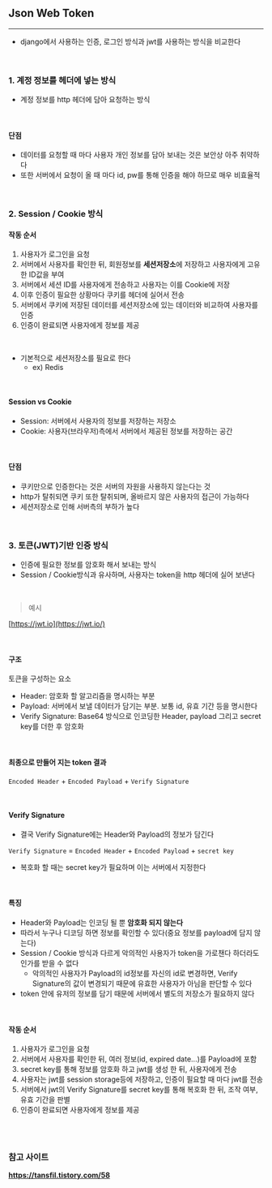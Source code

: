 ## Json Web Token

<hr>

- django에서 사용하는 인증, 로그인 방식과 jwt를 사용하는 방식을 비교한다

<br>

### 1. 계정 정보를 헤더에 넣는 방식

- 계정 정보를 http 헤더에 담아 요청하는 방식

<br>

#### 단점

- 데이터를 요청할 때 마다 사용자 개인 정보를 담아 보내는 것은 보안상 아주 취약하다
- 또한 서버에서 요청이 올 때 마다 id, pw를 통해 인증을 해야 하므로 매우 비효율적

<br>

### 2. Session / Cookie 방식

#### 작동 순서

1. 사용자가 로그인을 요청
2. 서버에서 사용자를 확인한 뒤, 회원정보를 **세션저장소**에 저장하고 사용자에게 고유한 ID값을 부여
3. 서버에서 세션 ID를 사용자에게 전송하고 사용자는 이를 Cookie에 저장
4. 이후 인증이 필요한 상황마다 쿠키를 헤더에 실어서 전송
5. 서버에서 쿠키에 저장된 데이터를 세션저장소에 있는 데이터와 비교하여 사용자를 인증
6. 인증이 완료되면 사용자에게 정보를 제공

<br>

- 기본적으로 세션저장소를 필요로 한다
  - ex) Redis

<br>

#### Session vs Cookie

- Session: 서버에서 사용자의 정보를 저장하는 저장소
- Cookie: 사용자(브라우저)측에서 서버에서 제공된 정보를 저장하는 공간

<br>

#### 단점

- 쿠키만으로 인증한다는 것은 서버의 자원을 사용하지 않는다는 것
- http가 탈취되면 쿠키 또한 탈취되며, 올바르지 않은 사용자의 접근이 가능하다
- 세션저장소로 인해 서버측의 부하가 높다

<br>

### 3. 토큰(JWT)기반 인증 방식

- 인증에 필요한 정보를 암호화 해서 보내는 방식
- Session / Cookie방식과 유사하며, 사용자는 token을 http 헤더에 실어 보낸다

<br>

> 예시

[https://jwt.io](https://jwt.io/)

<br>

#### 구조

토큰을 구성하는 요소

- Header: 암호화 할 알고리즘을 명시하는 부분
- Payload: 서버에서 보낼 데이터가 담기는 부분. 보통 id, 유효 기간 등을 명시한다
- Verify Signature: Base64 방식으로 인코딩한 Header, payload 그리고 secret key를 더한 후 암호화

<br>

#### 최종으로 만들어 지는 token 결과

`Encoded Header` + `Encoded Payload` + `Verify Signature`

<br>

#### Verify Signature

- 결국 Verify Signature에는 Header와 Payload의 정보가 담긴다

`Verify Signature` = `Encoded Header` + `Encoded Payload` + `secret key`

- 복호화 할 때는 secret key가 필요하며 이는 서버에서 지정한다

<br>

#### 특징

- Header와 Payload는 인코딩 될 뿐 **암호화 되지 않는다**
- 따라서 누구나 디코딩 하면 정보를 확인할 수 있다(중요 정보를 payload에 담지 않는다)
- Session / Cookie 방식과 다르게 악의적인 사용자가 token을 가로챈다 하더라도 인가를 받을 수 없다
  - 악의적인 사용자가 Payload의 id정보를 자신의 id로 변경하면, Verify Signature의 값이 변경되기 때문에 유효한 사용자가 아님을 판단할 수 있다
- token 안에 유저의 정보를 담기 때문에 서버에서 별도의 저장소가 필요하지 않다

<br>

#### 작동 순서

1. 사용자가 로그인을 요청
2. 서버에서 사용자를 확인한 뒤, 여러 정보(id, expired date...)를 Payload에 포함
3. secret key를 통해 정보를 암호화 하고 jwt를 생성 한 뒤, 사용자에게 전송
4. 사용자는 jwt를 session storage등에 저장하고, 인증이 필요할 때 마다 jwt를 전송
5. 서버에서 jwt의 Verify Signature를 secret key를 통해 복호화 한 뒤, 조작 여부, 유효 기간을 판별
6. 인증이 완료되면 사용자에게 정보를 제공

<br>

<br>

### 참고 사이트

**https://tansfil.tistory.com/58**
